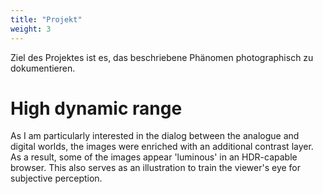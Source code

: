 ```yaml
---
title: "Projekt"
weight: 3
---
```


Ziel des Projektes ist es, das beschriebene Phänomen photographisch zu dokumentieren.



# High dynamic range

As I am particularly interested in the dialog between the analogue and digital worlds, the images were enriched with an additional contrast layer. As a result, some of the images appear 'luminous' in an HDR-capable browser.
This also serves as an illustration to train the viewer's eye for subjective perception.
